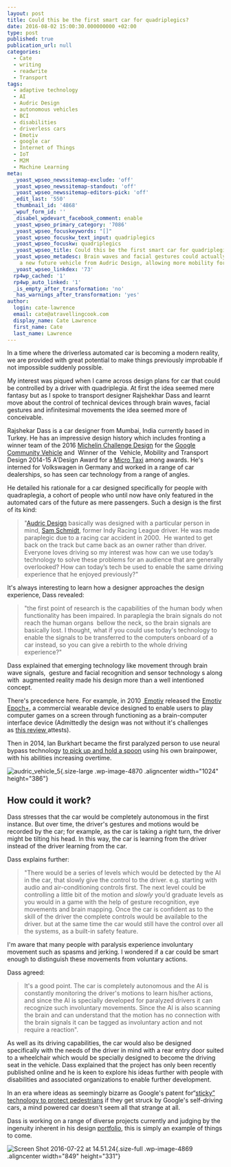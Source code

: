 ```yaml
---
layout: post
title: Could this be the first smart car for quadriplegics?
date: 2016-08-02 15:00:30.000000000 +02:00
type: post
published: true
publication_url: null
categories:
  - Cate
  - writing
  - readwrite
  - Transport
tags:
  - adaptive technology
  - AI
  - Audric Design
  - autonomous vehicles
  - BCI
  - disabilities
  - driverless cars
  - Emotiv
  - google car
  - Internet of Things
  - IoT
  - M2M
  - Machine Learning
meta:
  _yoast_wpseo_newssitemap-exclude: 'off'
  _yoast_wpseo_newssitemap-standout: 'off'
  _yoast_wpseo_newssitemap-editors-pick: 'off'
  _edit_last: '550'
  _thumbnail_id: '4868'
  _wpuf_form_id: ''
  _disabel_wpdevart_facebook_comment: enable
  _yoast_wpseo_primary_category: '7086'
  _yoast_wpseo_focuskeywords: "[]"
  _yoast_wpseo_focuskw_text_input: quadriplegics
  _yoast_wpseo_focuskw: quadriplegics
  _yoast_wpseo_title: Could this be the first smart car for quadriplegics?
  _yoast_wpseo_metadesc: Brain waves and facial gestures could actually work to control
    a new future vehicle from Audric Design, allowing more mobility for quadriplegics.
  _yoast_wpseo_linkdex: '73'
  rp4wp_cached: '1'
  rp4wp_auto_linked: '1'
  _is_empty_after_transformation: 'no'
  _has_warnings_after_transformation: 'yes'
author:
  login: cate-lawrence
  email: cate@atravellingcook.com
  display_name: Cate Lawrence
  first_name: Cate
  last_name: Lawrence
---
```

In a time where the driverless automated car is becoming a modern
reality, we are provided with great potential to make things previously
improbable if not impossible suddenly possible.

My interest was piqued when I came across design plans for car that
could be controlled by a driver with quadriplegia. At first the idea
seemed mere fantasy but as I spoke to transport designer Rajshekhar Dass
and learnt move about the control of technical devices through brain
waves, facial gestures and infinitesimal movements the idea seemed more
of conceivable.

Rajshekar Dass is a car designer from Mumbai, India currently based in
Turkey. He has an impressive design history which includes fronting a
winner team of the 2016 [Michelin Challenge
Design](https://www.michelinchallengedesign.com/the-challenge-archives/2016-mobility-for-all/2016-showcase-of-selected-entrants/) for
the [Google Community
Vehicle](https://www.behance.net/gallery/30421703/Google-Community-Vehicle-Michelin-Challenge-Design) and  Winner
of the  Vehicle, Mobility and Transport Design 2014-15 A'Design Award
for a [Micro
Taxi](https://competition.adesignaward.com/design.php?ID=39442) among
awards. He's interned for Volkswagen in Germany and worked in a range of
car dealerships, so has seen car technology from a range of angles.

He detailed his rationale for a car designed specifically for people
with quadraplegia, a cohort of people who until now have only featured
in the automated cars of the future as mere passengers. Such a design is
the first of its kind:

> "[Audric Design](https://www.behance.net/rajshekhardass) basically was
> designed with a particular person in mind, [Sam
> Schmidt](https://en.wikipedia.org/wiki/Sam_Schmidt), former Indy
> Racing League driver. He was made paraplegic due to a racing car
> accident in 2000.  He wanted to get back on the track but came back as
> an owner rather than driver. Everyone loves driving so my interest was
> how can we use today’s technology to solve these problems for an
> audience that are generally overlooked? How can today’s tech be used
> to enable the same driving experience that he enjoyed previously?"

It's always interesting to learn how a designer approaches the design
experience, Dass revealed:

> "the first point of research is the capabilities of the human body
> when functionality has been impaired. In paraplegia the brain signals
> do not reach the human organs  bellow the neck, so the brain signals
> are basically lost. I thought, what if you could use today's
> technology to enable the signals to be transferred to the computers
> onboard of a car instead, so you can give a rebirth to the whole
> driving experience?"

Dass explained that emerging technology like movement through brain wave
signals,  gesture and facial recognition and sensor technology s along
with  augmented reality made his design more than a well intentioned
concept.

There's precedence here. For example, in
2010 [ Emotiv](https://emotiv.com/) released the [Emotiv
Epoch+](https://emotiv.com/epoc/), a commercial wearable device designed
to enable users to play computer games on a screen through functioning
as a brain-computer interface device (Admittedly the design was not
without it's challenges as [this
review ](https://www.engadget.com/2010/01/27/review-emotiv-epoc-tough-thoughts-on-the-new-mind-reading-cont/)attests).

Then in 2014, Ian Burkhart became the first paralyzed person to use
neural bypass technology [to pick up and hold a
spoon](https://www.cbsnews.com/news/paralyzed-patient-regains-hand-movement-using-own-brain-signals/) using
his own brainpower, with his abilities increasing overtime.

<div>

![audric\_vehicle\_5](rw-import/audric_vehicle_5-1024x386.jpg){.size-large
.wp-image-4870 .aligncenter width="1024" height="386"}

</div>

<div>

</div>

How could it work?
------------------

Dass stresses that the car would be completely autonomous in the first
instance. But over time, the driver's gestures and motions would be
recorded by the car; for example, as the car is taking a right turn, the
driver might be tilting his head. In this way, the car is learning from
the driver instead of the driver learning from the car.

Dass explains further:

> <div>
>
> "There would be a series of levels which would be detected by the AI
> in the car, that slowly give the control to the driver. e.g. starting
> with audio and air-conditioning controls first. The next level could
> be controlling a little bit of the motion and *slowly* you’d graduate
> levels as you would in a game with the help of gesture recognition,
> eye movements and brain mapping. Once the car is confident as to the
> skill of the driver the complete controls would be available to the
> driver. but at the same time the car would still have the control over
> all the systems, as a built-in safety feature.
>
> </div>

<div>

I'm aware that many people with paralysis experience involuntary
movement such as spasms and jerking. I wondered if a car could be smart
enough to distinguish these movements from voluntary actions.

Dass agreed:

> <div>
>
> </div>
>
> It's a good point. The car is completely autonomous and the AI is
> constantly monitoring the driver's motions to learn his/her actions,
> and since the AI is specially developed for paralyzed drivers it can
> recognize such involuntary movements. Since the AI is also scanning
> the brain and can understand that the motion has no connection with
> the brain signals it can be tagged as involuntary action and not
> require a reaction".

As well as its driving capabilities, the car would also be designed
specifically with the needs of the driver in mind with a rear entry door
suited to a wheelchair which would be specially designed to become the
driving seat in the vehicle. Dass explained that the project has only
been recently published online and he is keen to explore his ideas
further with people with disabilities and associated organizations to
enable further development.

In an era where ideas as seemingly bizarre as Google's patent
for“[sticky” technology to protect
pedestrians](https://www.theguardian.com/technology/2016/may/18/google-patents-sticky-layer-self-driving-car-accidents) if
they get struck by Google's self-driving cars, a mind powered car
doesn't seem all that strange at all.

Dass is working on a range of diverse projects currently and judging by
the ingenuity inherent in his
design [portfolio](https://www.behance.net/rajshekhardass), this is
simply an example of things to come.

<div>

![Screen Shot 2016-07-22 at
14.51.24](rw-import/Screen-Shot-2016-07-22-at-14.51.24.jpg){.size-full
.wp-image-4869 .aligncenter width="849" height="331"}

</div>

</div>
